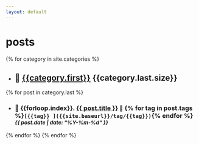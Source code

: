 ```yaml
---
layout: default
---
```

# **posts**
{% for category in site.categories %}
- ## :closed_book: [{{category.first}}]({{site.baseurl}}/category/{{category.first}})  {{category.last.size}}
{% for post in category.last %}
  - ### :page_with_curl: {{forloop.index}}. [{{ post.title }}]({{post.url}})  <small>:bookmark:</small> {% for tag in post.tags %}`[{{tag}} ]({{site.baseurl}}/tag/{{tag}})`{% endfor %}  <small>*{{ post.date | date: "%Y-%m-%d" }}* </small> 

{% endfor %}
{% endfor %}
